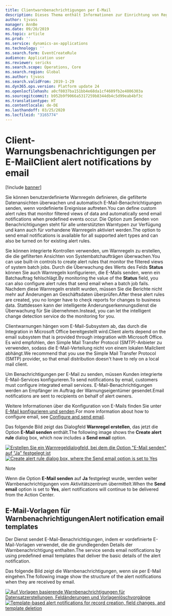 ```yaml
---
title: Clientwarnbenachrichtigungen per E-Mail
description: Dieses Thema enthält Informationen zur Einrichtung von Regeln, die bei vordefinierten Ereignisse E-Mail-Benachrichtigungen senden.
author: tjvass
manager: AnnBe
ms.date: 09/20/2019
ms.topic: article
ms.prod: ''
ms.service: dynamics-ax-applications
ms.technology: ''
ms.search.form: EventCreateRule
audience: Application user
ms.reviewer: sericks
ms.search.scope: Operations, Core
ms.search.region: Global
ms.author: tjvass
ms.search.validFrom: 2019-1-29
ms.dyn365.ops.version: Platform update 24
ms.openlocfilehash: a0cf8037ba151bb4e68da1cf4609fb2e4806303a
ms.sourcegitcommit: b952b9f9066a5317259b8344db4c5d99eab4bf3c
ms.translationtype: HT
ms.contentlocale: de-DE
ms.lasthandoff: 03/25/2020
ms.locfileid: "3165774"
---
```

# <a name="client-alert-notifications-by-email"></a><span data-ttu-id="96487-103">Client-Warnungsbenachrichtigungen per E-Mail</span><span class="sxs-lookup"><span data-stu-id="96487-103">Client alert notifications by email</span></span>

[!include [banner](../includes/banner.md)]

<span data-ttu-id="96487-104">Sie können benutzerdefinierte Warnregeln definieren, die gefilterte Datenansichten überwachen und automatisch E-Mail-Benachrichtigungen senden, wenn vordefinierte Ereignisse auftreten.</span><span class="sxs-lookup"><span data-stu-id="96487-104">You can define custom alert rules that monitor filtered views of data and automatically send email notifications when predefined events occur.</span></span> <span data-ttu-id="96487-105">Die Option zum Senden von Benachrichtigungen steht für alle unterstützten Warntypen zur Verfügung und kann auch für vorhandene Warnregeln aktiviert werden.</span><span class="sxs-lookup"><span data-stu-id="96487-105">The option to send email notifications is available for all supported alert types and can also be turned on for existing alert rules.</span></span>

<span data-ttu-id="96487-106">Sie können integrierte Kontrollen verwenden, um Warnregeln zu erstellen, die die gefilterten Ansichten von Systembatchaufträgen überwachen.</span><span class="sxs-lookup"><span data-stu-id="96487-106">You can use built-in controls to create alert rules that monitor the filtered views of system batch jobs.</span></span> <span data-ttu-id="96487-107">Durch die Überwachung des Werts des Felds **Status** können Sie auch Warnregeln konfigurieren, die E-Mails senden, wenn ein Batchauftrag fehlschlägt.</span><span class="sxs-lookup"><span data-stu-id="96487-107">By monitoring the value of the **Status** field, you can also configure alert rules that send email when a batch job fails.</span></span> <span data-ttu-id="96487-108">Nachdem diese Warnregeln erstellt wurden, müssen Sie die Berichte nicht mehr auf Änderungen an Geschäftsdaten überprüfen.</span><span class="sxs-lookup"><span data-stu-id="96487-108">After these alert rules are created, you no longer have to check reports for changes to business data.</span></span> <span data-ttu-id="96487-109">Stattdessen kann der intelligente Änderungserkennungsdienst die Überwachung für Sie übernehmen.</span><span class="sxs-lookup"><span data-stu-id="96487-109">Instead, you can let the intelligent change detection service do the monitoring for you.</span></span>

<span data-ttu-id="96487-110">Clientwarnungen hängen vom E-Mail-Subsystem ab, das durch die Integration in Microsoft Office bereitgestellt wird.</span><span class="sxs-lookup"><span data-stu-id="96487-110">Client alerts depend on the email subsystem that is provided through integration with Microsoft Office.</span></span> <span data-ttu-id="96487-111">Es wird empfohlen, den Simple Mail Transfer Protocol (SMTP)-Anbieter zu verwenden, sodass die E-Mail-Verteilung nicht von einem lokalen Mailclient abhängt.</span><span class="sxs-lookup"><span data-stu-id="96487-111">We recommend that you use the Simple Mail Transfer Protocol (SMTP) provider, so that email distribution doesn't have to rely on a local mail client.</span></span>

<span data-ttu-id="96487-112">Um Benachrichtigungen per E-Mail zu senden, müssen Kunden integrierte E-Mail-Services konfigurieren.</span><span class="sxs-lookup"><span data-stu-id="96487-112">To send notifications by email, customers must configure integrated email services.</span></span> <span data-ttu-id="96487-113">E-Mail-Benachrichtigungen werden an Empfänger im Auftrag der Warnungseigentümer gesendet.</span><span class="sxs-lookup"><span data-stu-id="96487-113">Email notifications are sent to recipients on behalf of alert owners.</span></span>

<span data-ttu-id="96487-114">Weitere Informationen über die Konfiguration von E-Mails finden Sie unter [E-Mail konfigurieren und senden](../organization-administration/configure-email.md).</span><span class="sxs-lookup"><span data-stu-id="96487-114">For more information about how to configure email, see [Configure and send email](../organization-administration/configure-email.md).</span></span>

<span data-ttu-id="96487-115">Das folgende Bild zeigt das Dialogfeld **Warnregel erstellen**, das jetzt die Option **E-Mail senden** enthält.</span><span class="sxs-lookup"><span data-stu-id="96487-115">The following image shows the **Create alert rule** dialog box, which now includes a **Send email** option.</span></span>

<span data-ttu-id="96487-116">[![Erstellen Sie ein Warnregeldialogfeld, bei dem die Option "E-Mail senden" auf "Ja" festgelegt ist](./media/Create-alert-rule-form.png)](./media/Create-alert-rule-form.png)</span><span class="sxs-lookup"><span data-stu-id="96487-116">[![Create alert rule dialog box, where the Send email option is set to Yes](./media/Create-alert-rule-form.png)](./media/Create-alert-rule-form.png)</span></span>

> [!NOTE]
> <span data-ttu-id="96487-117">Wenn die Option **E-Mail senden** auf **Ja** festgelegt wurde, werden weiter Warnbenachrichtigungen vom Aktivitätszentrum übermittelt.</span><span class="sxs-lookup"><span data-stu-id="96487-117">When the **Send email** option is set to **Yes**, alert notifications will continue to be delivered from the Action Center.</span></span>

## <a name="alert-notification-email-templates"></a><span data-ttu-id="96487-118">E-Mail-Vorlagen für Warnbenachrichtigungen</span><span class="sxs-lookup"><span data-stu-id="96487-118">Alert notification email templates</span></span>

<span data-ttu-id="96487-119">Der Dienst sendet E-Mail-Benachrichtigungen, indem er vordefinierte E-Mail-Vorlagen verwendet, die die grundlegenden Details der Warnbenachrichtigung enthalten.</span><span class="sxs-lookup"><span data-stu-id="96487-119">The service sends email notifications by using predefined email templates that deliver the basic details of the alert notification.</span></span>

<span data-ttu-id="96487-120">Das folgende Bild zeigt die Warnbenachrichtigungen, wenn sie per E-Mail eingehen.</span><span class="sxs-lookup"><span data-stu-id="96487-120">The following image show the structure of the alert notifications when they are received by email.</span></span>

<span data-ttu-id="96487-121">[![Auf Vorlagen basierende Warnbenachrichtigungen für Datensatzerstellungen, Feldänderungen und Vorlagenlöschvorgänge](./media/Alert-email-templates.png)](./media/Alert-email-templates.png)</span><span class="sxs-lookup"><span data-stu-id="96487-121">[![Template-based alert notifications for record creation, field changes, and template deletion](./media/Alert-email-templates.png)](./media/Alert-email-templates.png)</span></span>
